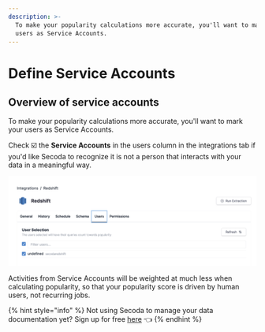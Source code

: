 ```yaml
---
description: >-
  To make your popularity calculations more accurate, you'll want to mark your
  users as Service Accounts.
---
```


# Define Service Accounts

## Overview of service accounts

To make your popularity calculations more accurate, you'll want to mark your users as Service Accounts.

Check ☑️ the **Service Accounts** in the users column in the integrations tab if you'd like Secoda to recognize it is not a person that interacts with your data in a meaningful way.

![](<../.gitbook/assets/Screen Shot 2022-04-10 at 10.47.05 PM.png>)

Activities from Service Accounts will be weighted at much less when calculating popularity, so that your popularity score is driven by human users, not recurring jobs.

{% hint style="info" %}
Not using Secoda to manage your data documentation yet? Sign up for free [here](http://app.secoda.co/) 👈
{% endhint %}


